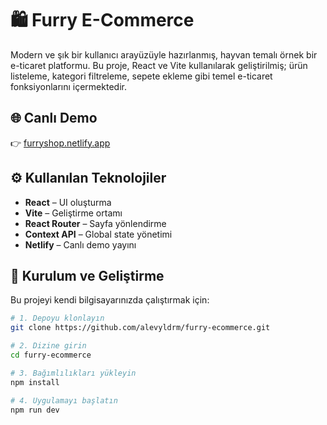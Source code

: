 # 🛍️ Furry E-Commerce

Modern ve şık bir kullanıcı arayüzüyle hazırlanmış, hayvan temalı örnek bir e-ticaret platformu. Bu proje, React ve Vite kullanılarak geliştirilmiş; ürün listeleme, kategori filtreleme, sepete ekleme gibi temel e-ticaret fonksiyonlarını içermektedir.

## 🌐 Canlı Demo

👉 [furryshop.netlify.app](https://furryshop.netlify.app/)

## ⚙️ Kullanılan Teknolojiler

- **React** – UI oluşturma
- **Vite** – Geliştirme ortamı
- **React Router** – Sayfa yönlendirme
- **Context API** – Global state yönetimi
- **Netlify** – Canlı demo yayını

## 🚀 Kurulum ve Geliştirme

Bu projeyi kendi bilgisayarınızda çalıştırmak için:

```bash
# 1. Depoyu klonlayın
git clone https://github.com/alevyldrm/furry-ecommerce.git

# 2. Dizine girin
cd furry-ecommerce

# 3. Bağımlılıkları yükleyin
npm install

# 4. Uygulamayı başlatın
npm run dev
